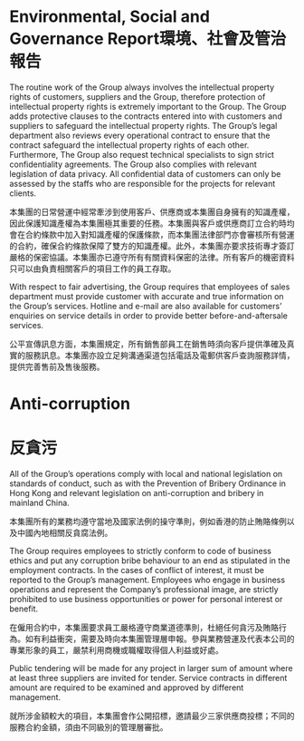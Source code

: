# Environmental, Social and Governance Report環境、社會及管治報告

The routine work of the Group always involves the intellectual property rights of customers, suppliers and the Group, therefore protection of intellectual property rights is extremely important to the Group. The Group adds protective clauses to the contracts entered into with customers and suppliers to safeguard the intellectual property rights. The Group’s legal department also reviews every operational contract to ensure that the contract safeguard the intellectual property rights of each other. Furthermore, The Group also request technical specialists to sign strict confidentiality agreements. The Group also complies with relevant legislation of data privacy. All confidential data of customers can only be assessed by the staffs who are responsible for the projects for relevant clients.

本集團的日常營運中經常牽涉到使用客戶、供應商或本集團自身擁有的知識產權，因此保護知識產權為本集團極其重要的任務。本集團與客戶或供應商訂立合約時均會在合約條款中加入對知識產權的保護條款，而本集團法律部門亦會審核所有營運的合約，確保合約條款保障了雙方的知識產權。此外，本集團亦要求技術專才簽訂嚴格的保密協議。本集團亦已遵守所有有關資料保密的法律。所有客戶的機密資料只可以由負責相關客戶的項目工作的員工存取。

With respect to fair advertising, the Group requires that employees of sales department must provide customer with accurate and true information on the Group’s services. Hotline and e-mail are also available for customers’ enquiries on service details in order to provide better before-and-aftersale services.

公平宣傳訊息方面，本集團規定，所有銷售部員工在銷售時須向客戶提供準確及真實的服務訊息。本集團亦設立足夠溝通渠道包括電話及電郵供客戶查詢服務詳情，提供完善售前及售後服務。

# Anti-corruption

# 反貪污

All of the Group’s operations comply with local and national legislation on standards of conduct, such as with the Prevention of Bribery Ordinance in Hong Kong and relevant legislation on anti-corruption and bribery in mainland China.

本集團所有的業務均遵守當地及國家法例的操守準則，例如香港的防止賄賂條例以及中國內地相關反貪腐法例。

The Group requires employees to strictly conform to code of business ethics and put any corruption bribe behaviour to an end as stipulated in the employment contracts. In the cases of conflict of interest, it must be reported to the Group’s management. Employees who engage in business operations and represent the Company’s professional image, are strictly prohibited to use business opportunities or power for personal interest or benefit.

在僱用合約中，本集團要求員工嚴格遵守商業道德準則，杜絕任何貪污及賄賂行為。如有利益衝突，需要及時向本集團管理層申報。參與業務營運及代表本公司的專業形象的員工，嚴禁利用商機或職權取得個人利益或好處。

Public tendering will be made for any project in larger sum of amount where at least three suppliers are invited for tender. Service contracts in different amount are required to be examined and approved by different management.

就所涉金額較大的項目，本集團會作公開招標，邀請最少三家供應商投標；不同的服務合約金額，須由不同級別的管理層審批。